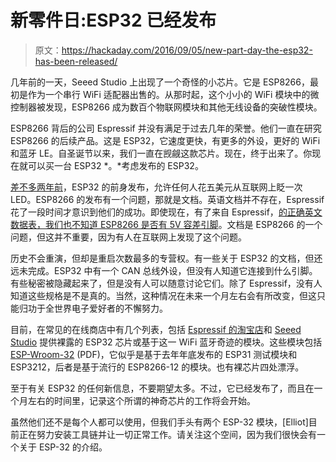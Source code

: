 # 新零件日:ESP32 已经发布

> 原文：<https://hackaday.com/2016/09/05/new-part-day-the-esp32-has-been-released/>

几年前的一天，Seeed Studio 上出现了一个奇怪的小芯片。它是 ESP8266，最初是作为一个串行 WiFi 适配器出售的。从那时起，这个小小的 WiFi 模块中的微控制器被发现，ESP8266 成为数百个物联网模块和其他无线设备的突破性模块。

ESP8266 背后的公司 Espressif 并没有满足于过去几年的荣誉。他们一直在研究 ESP8266 的后续产品。这是 ESP32，它速度更快，有更多的外设，更好的 WiFi 和蓝牙 LE。自圣诞节以来，我们一直在觊觎这款芯片。现在，终于出来了。你现在就可以买一台 ESP32 *。*考虑发布的 ESP32。

[差不多两年前](http://hackaday.com/2014/08/26/new-chip-alert-the-esp8266-wifi-module-its-5/)，ESP32 的前身发布，允许任何人花五美元从互联网上眨一次 LED。ESP8266 的发布有一个问题，那就是文档。英语文档并不存在，Espressif 花了一段时间才意识到他们的成功。即使现在，有了来自 Espressif，[的正确英文数据表，我们也不知道 ESP8266 是否有 5V 容差引脚](http://hackaday.com/2016/07/28/ask-hackaday-is-the-esp8266-5v-tolerant/)。文档是 ESP8266 的一个问题，但这并不重要，因为有人在互联网上发现了这个问题。

历史不会重演，但却是重启次数最多的专营权。有一些关于 ESP32 的文档，但还远未完成。ESP32 中有一个 CAN 总线外设，但没有人知道它连接到什么引脚。有些秘密被隐藏起来了，但是没有人可以随意讨论它们。除了 Espressif，没有人知道这些规格是不是真的。当然，这种情况在未来一个月左右会有所改变，但这只能归功于全世界电子爱好者的不懈努力。

目前，在常见的在线商店中有几个列表，包括 [Espressif 的淘宝店](https://world.taobao.com/item/537912657387.htm)和 [Seeed Studio](https://www.seeedstudio.com/ESP3212-Wifi-Bluetooth-Combo-Module-p-2706.html) 提供裸露的 ESP32 芯片或基于这一 WiFi 蓝牙奇迹的模块。这些模块包括 [ESP-Wroom-32](https://espressif.com/sites/default/files/documentation/esp_wroom_32_datasheet_en.pdf) (PDF)，它似乎是基于去年年底发布的 ESP31 测试模块和 ESP3212，后者是基于流行的 ESP8266-12 的模块。也有裸芯片四处漂浮。

至于有关 ESP32 的任何新信息，不要期望太多。不过，它已经发布了，而且在一个月左右的时间里，记录这个所谓的神奇芯片的工作将会开始。

虽然他们还不是每个人都可以使用，但我们手头有两个 ESP-32 模块，[Elliot]目前正在努力安装工具链并让一切正常工作。请关注这个空间，因为我们很快会有一个关于 ESP-32 的介绍。